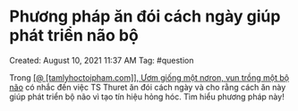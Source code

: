 # Phương pháp ăn đói cách ngày giúp phát triển não bộ

Created: August 10, 2021 11:37 AM
Tag: #question 

Trong [[@ [tamlyhoctoipham.com]], Ươm giống một nơron, vun trồng một bộ não](https://www.notion.so/tamlyhoctoipham-com-m-gi-ng-m-t-n-ron-vun-tr-ng-m-t-b-n-o-531de837dc2c40b7ae6bb9c24cccf400) có nhắc đến việc  TS Thuret ăn đói cách ngày và cho rằng cách ăn này giúp phát triển bộ não vì tạo tín hiệu hỏng hóc. Tìm hiểu phương pháp này!